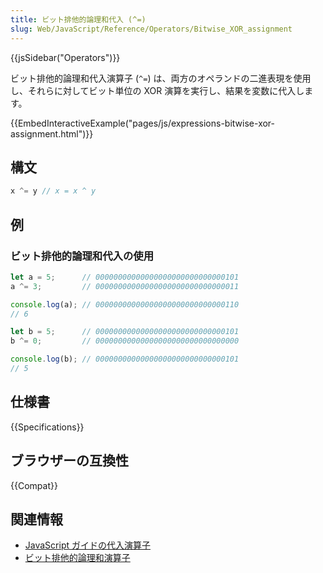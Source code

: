 ```yaml
---
title: ビット排他的論理和代入 (^=)
slug: Web/JavaScript/Reference/Operators/Bitwise_XOR_assignment
---
```

{{jsSidebar("Operators")}}

ビット排他的論理和代入演算子 (`^=`) は、両方のオペランドの二進表現を使用し、それらに対してビット単位の XOR 演算を実行し、結果を変数に代入します。

{{EmbedInteractiveExample("pages/js/expressions-bitwise-xor-assignment.html")}}

## 構文

```js
x ^= y // x = x ^ y
```

## 例

### ビット排他的論理和代入の使用

```js
let a = 5;      // 00000000000000000000000000000101
a ^= 3;         // 00000000000000000000000000000011

console.log(a); // 00000000000000000000000000000110
// 6

let b = 5;      // 00000000000000000000000000000101
b ^= 0;         // 00000000000000000000000000000000

console.log(b); // 00000000000000000000000000000101
// 5
```

## 仕様書

{{Specifications}}

## ブラウザーの互換性

{{Compat}}

## 関連情報

- [JavaScript ガイドの代入演算子](/ja/docs/Web/JavaScript/Guide/Expressions_and_Operators#代入演算子)
- [ビット排他的論理和演算子](/ja/docs/Web/JavaScript/Reference/Operators/Bitwise_XOR)
